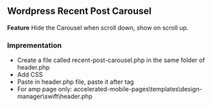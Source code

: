 ## Wordpress Recent Post Carousel 
**Feature** Hide the Carousel when scroll down, show on scroll up. 

### Imprementation
* Create a file called recent-post-carousel.php in the same folder of header.php
* Add CSS 
* Paste <?php include 'recent-post-carousel.php'?> in header.php file, paste it after <head> tag
* For amp page only: accelerated-mobile-pages\templates\design-manager\swift\header.php 
